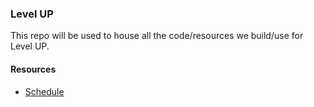 ### Level UP

This repo will be used to house all the code/resources we build/use for Level UP.

#### Resources

* [Schedule](https://docs.google.com/spreadsheets/d/1tMSFzFO58rBizjfEBP9Yv0A1CZT-ifGKgoEJTOaXTE0/edit#gid=1752064159)

